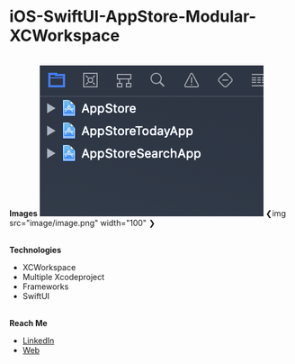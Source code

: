 # iOS-SwiftUI-AppStore-Modular-XCWorkspace

<br/>**Images**
![modules](/image/image.png)
❮img src="image/image.png" width="100" ❯


<br/>**Technologies**
* XCWorkspace
* Multiple Xcodeproject
* Frameworks
* SwiftUI



<br/>**Reach Me**
* [LinkedIn](https://www.linkedin.com/in/arifinfrds/)
* [Web](https://arifinfrds.github.io)
